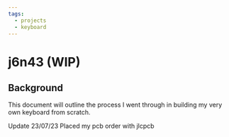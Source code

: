 ```yaml
---
tags:
  - projects
  - keyboard
---
```


# j6n43 (WIP)

## Background

This document will outline the process I went through in building my very own keyboard from scratch.

Update 23/07/23
Placed my pcb order with jlcpcb